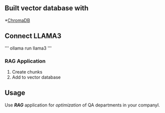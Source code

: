 ## Built vector database with 

*[ChromaDB](http://chromadb.com)

## Connect LLAMA3
 ''' 
 ollama run llama3
 '''

 ### RAG Application

 1. Create chunks
 2. Add to vector database

 ## Usage
 Use ***RAG*** application for *optimization* of QA departments in your companyI.
